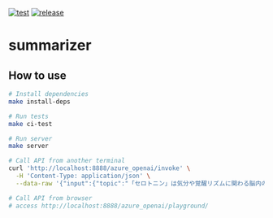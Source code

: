 [![test](https://github.com/ks6088ts-labs/summarizer/workflows/test/badge.svg)](https://github.com/ks6088ts-labs/summarizer/actions/workflows/test.yml)
[![release](https://github.com/ks6088ts-labs/summarizer/workflows/release/badge.svg)](https://github.com/ks6088ts-labs/summarizer/actions/workflows/release.yml)

# summarizer

## How to use

```bash
# Install dependencies
make install-deps

# Run tests
make ci-test

# Run server
make server

# Call API from another terminal
curl 'http://localhost:8888/azure_openai/invoke' \
  -H 'Content-Type: application/json' \
  --data-raw '{"input":{"topic":"「セロトニン」は気分や覚醒リズムに関わる脳内の神経伝達物質です。セロトニンの不足は不安や意欲低下を引き起こす原因の一つとなっていますが、その詳しい仕組みまでは分かっていませんでした。しかし量子科学技術研究開発機構（QST）は今回、サルを実験対象にセロトニン不足で意欲低下が生じる仕組みを調査。その結果、サルの脳内セロトニンレベルを下げると、ご褒美を期待することでやる気が高まる「報酬効果」が低下し、さらに課題クリアにかかるコストに敏感になり、行動したくないという「億劫感」が上昇することが判明しました。研究の詳細は、2024年1月1日付で科学雑誌『Plos Biology』に掲載されています。"},"config":{}}'

# Call API from browser
# access http://localhost:8888/azure_openai/playground/
```
